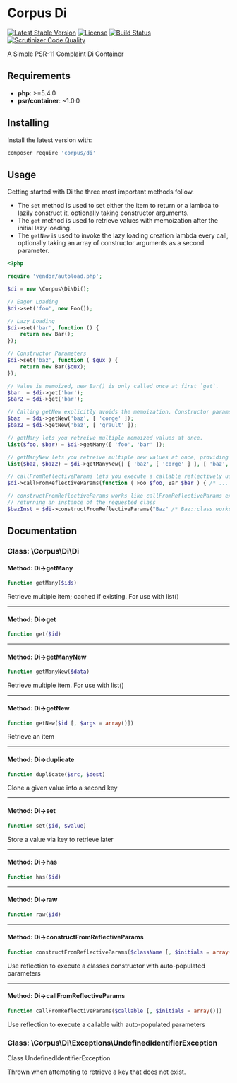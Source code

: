 # Corpus Di

[![Latest Stable Version](https://poser.pugx.org/corpus/di/version)](https://packagist.org/packages/corpus/di)
[![License](https://poser.pugx.org/corpus/di/license)](https://packagist.org/packages/corpus/di)
[![Build Status](https://travis-ci.org/CorpusPHP/Di.svg?branch=master)](https://travis-ci.org/CorpusPHP/Di)
[![Scrutinizer Code Quality](https://scrutinizer-ci.com/g/CorpusPHP/Di/badges/quality-score.png?b=master)](https://scrutinizer-ci.com/g/CorpusPHP/Di)


A Simple PSR-11 Complaint Di Container

## Requirements

- **php**: >=5.4.0
- **psr/container**: ~1.0.0

## Installing

Install the latest version with:

```bash
composer require 'corpus/di'
```

## Usage

Getting started with Di the three most important methods follow.
- The `set` method is used to set either the item to return or a lambda to lazily construct it, optionally taking constructor arguments.
- The `get` method is used to retrieve values with memoization after the initial lazy loading.
- The `getNew` is used to invoke the lazy loading creation lambda every call, optionally taking an array of constructor arguments as a second parameter.

```php
<?php

require 'vendor/autoload.php';

$di = new \Corpus\Di\Di();

// Eager Loading
$di->set('foo', new Foo());

// Lazy Loading
$di->set('bar', function () {
	return new Bar();
});

// Constructor Parameters
$di->set('baz', function ( $qux ) {
	return new Bar($qux);
});

// Value is memoized, new Bar() is only called once at first `get`.
$bar  = $di->get('bar');
$bar2 = $di->get('bar');

// Calling getNew explicitly avoids the memoization. Constructor params passed as array.
$baz  = $di->getNew('baz', [ 'corge' ]);
$baz2 = $di->getNew('baz', [ 'grault' ]);

// getMany lets you retreive multiple memoized values at once.
list($foo, $bar) = $di->getMany([ 'foo', 'bar' ]);

// getManyNew lets you retreive multiple new values at once, providing for arguments.
list($baz, $baz2) = $di->getManyNew([ [ 'baz', [ 'corge' ] ], [ 'baz', [ 'grault' ] ] ]);

// callFromReflectiveParams lets you execute a callable reflectively using the parameter name as the key
$di->callFromReflectiveParams(function ( Foo $foo, Bar $bar ) { /* ... */ });

// constructFromReflectiveParams works like callFromReflectiveParams except on a constructor,
// returning an instance of the requested class
$bazInst = $di->constructFromReflectiveParams("Baz" /* Baz::class works in 5.5+ */);
```

## Documentation

### Class: \Corpus\Di\Di

#### Method: Di->getMany

```php
function getMany($ids)
```

Retrieve multiple item; cached if existing. For use with list()

---

#### Method: Di->get

```php
function get($id)
```

---

#### Method: Di->getManyNew

```php
function getManyNew($data)
```

Retrieve multiple item. For use with list()

---

#### Method: Di->getNew

```php
function getNew($id [, $args = array()])
```

Retrieve an item

---

#### Method: Di->duplicate

```php
function duplicate($src, $dest)
```

Clone a given value into a second key

---

#### Method: Di->set

```php
function set($id, $value)
```

Store a value via key to retrieve later

---

#### Method: Di->has

```php
function has($id)
```

---

#### Method: Di->raw

```php
function raw($id)
```

---

#### Method: Di->constructFromReflectiveParams

```php
function constructFromReflectiveParams($className [, $initials = array()])
```

Use reflection to execute a classes constructor with auto-populated parameters

---

#### Method: Di->callFromReflectiveParams

```php
function callFromReflectiveParams($callable [, $initials = array()])
```

Use reflection to execute a callable with auto-populated parameters

### Class: \Corpus\Di\Exceptions\UndefinedIdentifierException

Class UndefinedIdentifierException

Thrown when attempting to retrieve a key that does not exist.